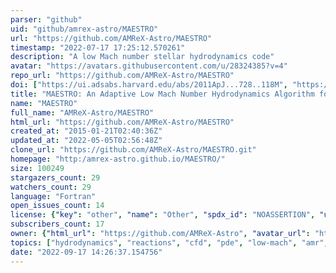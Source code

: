 ```yaml
---
parser: "github"
uid: "github/amrex-astro/MAESTRO"
url: "https://github.com/AMReX-Astro/MAESTRO"
timestamp: "2022-07-17 17:25:12.570261"
description: "A low Mach number stellar hydrodynamics code"
avatar: "https://avatars.githubusercontent.com/u/28324385?v=4"
repo_url: "https://github.com/AMReX-Astro/MAESTRO"
doi: ["https://ui.adsabs.harvard.edu/abs/2011ApJ...728..118M", "https://ui.adsabs.harvard.edu/abs/2010ApJS..188..358N", "https://ui.adsabs.harvard.edu/abs/2010ascl.soft10044N/abstract"]
title: "MAESTRO: An Adaptive Low Mach Number Hydrodynamics Algorithm for Stellar Flows"
name: "MAESTRO"
full_name: "AMReX-Astro/MAESTRO"
html_url: "https://github.com/AMReX-Astro/MAESTRO"
created_at: "2015-01-21T02:40:36Z"
updated_at: "2022-05-05T02:56:48Z"
clone_url: "https://github.com/AMReX-Astro/MAESTRO.git"
homepage: "http:/amrex-astro.github.io/MAESTRO/"
size: 100249
stargazers_count: 29
watchers_count: 29
language: "Fortran"
open_issues_count: 14
license: {"key": "other", "name": "Other", "spdx_id": "NOASSERTION", "url": null, "node_id": "MDc6TGljZW5zZTA="}
subscribers_count: 17
owner: {"html_url": "https://github.com/AMReX-Astro", "avatar_url": "https://avatars.githubusercontent.com/u/28324385?v=4", "login": "AMReX-Astro", "type": "Organization"}
topics: ["hydrodynamics", "reactions", "cfd", "pde", "low-mach", "amr", "adaptive-mesh-refinement", "maestro", "astrophysics", "astrophysical-simulation", "simulation"]
date: "2022-09-17 14:26:37.154756"
---
```

